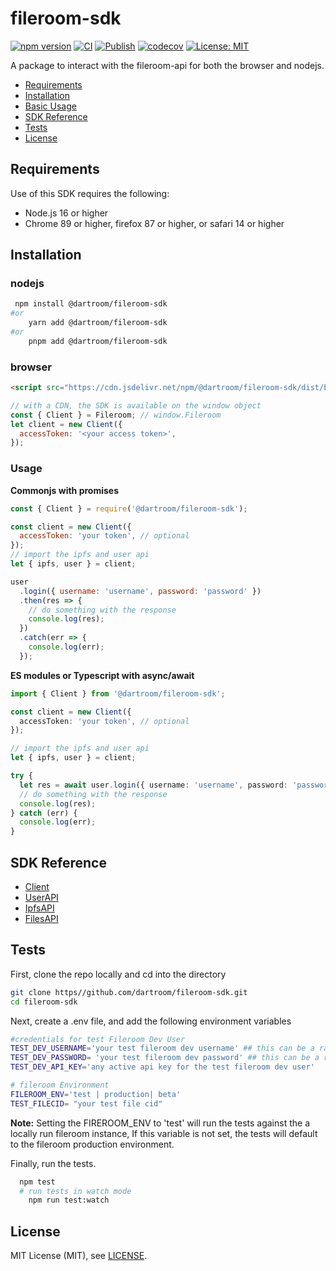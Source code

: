 # fileroom-sdk
[![npm version](https://badge.fury.io/js/@dartroom%2Ffileroom-sdk.svg)](https://badge.fury.io/js/@dartroom%2Ffileroom-sdk)
[![CI](https://github.com/Dartroom/fileroom-sdk/actions/workflows/main.yml/badge.svg)](https://github.com/Dartroom/fileroom-sdk/actions/workflows/main.yml)
[![Publish](https://github.com/Dartroom/fileroom-sdk/actions/workflows/publish.yml/badge.svg)](https://github.com/Dartroom/fileroom-sdk/actions/workflows/publish.yml)
[![codecov](https://codecov.io/gh/Dartroom/fileroom-sdk/branch/38-add-ci-tests/graph/badge.svg?token=TXH86BPCH2)](https://codecov.io/gh/Dartroom/fileroom-sdk)
[![License: MIT](https://img.shields.io/badge/License-MIT-yellow.svg)](https://opensource.org/licenses/MIT)

A package to interact with the fileroom-api for both the browser and nodejs.

- [Requirements](#requirements)
- [Installation](#installation)
- [ Basic Usage](#usage)
- [SDK Reference](#sdk-reference)
- [Tests](#tests)
- [License](#license)

## Requirements

Use of this SDK requires the following:

- Node.js 16 or higher
- Chrome 89 or higher, firefox 87 or higher, or safari 14 or higher

## Installation

### nodejs

```sh
 npm install @dartroom/fileroom-sdk
#or
    yarn add @dartroom/fileroom-sdk
#or
    pnpm add @dartroom/fileroom-sdk
```

### browser

```html
<script src="https://cdn.jsdelivr.net/npm/@dartroom/fileroom-sdk/dist/browser/index.min.js"></script>
```

```javascript
// with a CDN, the SDK is available on the window object
const { Client } = Fileroom; // window.Fileroom
let client = new Client({
  accessToken: '<your access token>',
});
```

### Usage

**Commonjs with promises**

```js
const { Client } = require('@dartroom/fileroom-sdk');

const client = new Client({
  accessToken: 'your token', // optional
});
// import the ipfs and user api
let { ipfs, user } = client;

user
  .login({ username: 'username', password: 'password' })
  .then(res => {
    // do something with the response
    console.log(res);
  })
  .catch(err => {
    console.log(err);
  });
```

**ES modules or Typescript with async/await**

```typescript
import { Client } from '@dartroom/fileroom-sdk';

const client = new Client({
  accessToken: 'your token', // optional
});

// import the ipfs and user api
let { ipfs, user } = client;

try {
  let res = await user.login({ username: 'username', password: 'password' });
  // do something with the response
  console.log(res);
} catch (err) {
  console.log(err);
}
```

## SDK Reference

- [Client]
- [UserAPI]
- [IpfsAPI]
- [FilesAPI]

## Tests

First, clone the repo locally and cd into the directory

```sh
git clone https//github.com/dartroom/fileroom-sdk.git
cd fileroom-sdk
```

Next, create a .env file, and add the following environment variables

```sh
#credentials for test Fileroom Dev User
TEST_DEV_USERNAME='your test fileroom dev username' ## this can be a random username
TEST_DEV_PASSWORD= 'your test fileroom dev password' ## this can be a random password
TEST_DEV_API_KEY='any active api key for the test fileroom dev user'

# fileroom Environment
FILEROOM_ENV='test | production| beta'
TEST_FILECID= "your test file cid"

```

**Note:** Setting the FIREROOM_ENV to 'test' will run the tests against the a locally run fileroom instance, If this variable is not set, the tests will default to the fileroom production environment.

Finally, run the tests.

```sh
  npm test
  # run tests in watch mode
    npm run test:watch
```

## License

MIT License (MIT), see [LICENSE](LICENSE).

[client]: docs/client.md
[userapi]: docs/user.md
[ipfsapi]: docs/ipfs.md
[filesapi]: docs/files.md
